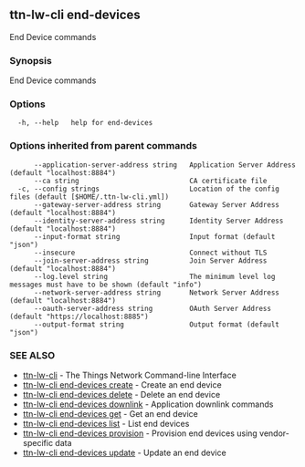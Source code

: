 ## ttn-lw-cli end-devices

End Device commands

### Synopsis

End Device commands

### Options

```
  -h, --help   help for end-devices
```

### Options inherited from parent commands

```
      --application-server-address string   Application Server Address (default "localhost:8884")
      --ca string                           CA certificate file
  -c, --config strings                      Location of the config files (default [$HOME/.ttn-lw-cli.yml])
      --gateway-server-address string       Gateway Server Address (default "localhost:8884")
      --identity-server-address string      Identity Server Address (default "localhost:8884")
      --input-format string                 Input format (default "json")
      --insecure                            Connect without TLS
      --join-server-address string          Join Server Address (default "localhost:8884")
      --log.level string                    The minimum level log messages must have to be shown (default "info")
      --network-server-address string       Network Server Address (default "localhost:8884")
      --oauth-server-address string         OAuth Server Address (default "https://localhost:8885")
      --output-format string                Output format (default "json")
```

### SEE ALSO

* [ttn-lw-cli](ttn-lw-cli.md)	 - The Things Network Command-line Interface
* [ttn-lw-cli end-devices create](ttn-lw-cli_end-devices_create.md)	 - Create an end device
* [ttn-lw-cli end-devices delete](ttn-lw-cli_end-devices_delete.md)	 - Delete an end device
* [ttn-lw-cli end-devices downlink](ttn-lw-cli_end-devices_downlink.md)	 - Application downlink commands
* [ttn-lw-cli end-devices get](ttn-lw-cli_end-devices_get.md)	 - Get an end device
* [ttn-lw-cli end-devices list](ttn-lw-cli_end-devices_list.md)	 - List end devices
* [ttn-lw-cli end-devices provision](ttn-lw-cli_end-devices_provision.md)	 - Provision end devices using vendor-specific data
* [ttn-lw-cli end-devices update](ttn-lw-cli_end-devices_update.md)	 - Update an end device

